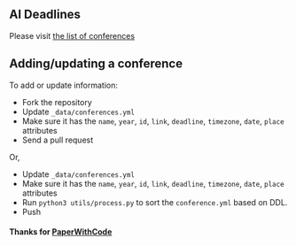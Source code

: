 ## AI Deadlines

Please visit [the list of conferences](https://iot-psu.github.io/ai-deadlines)

## Adding/updating a conference

To add or update information:
- Fork the repository
- Update `_data/conferences.yml`
- Make sure it has the `name`, `year`, `id`, `link`, `deadline`, `timezone`, `date`, `place` attributes
- Send a pull request

Or,
- Update `_data/conferences.yml`
- Make sure it has the `name`, `year`, `id`, `link`, `deadline`, `timezone`, `date`, `place` attributes
- Run `python3 utils/process.py` to sort the `conference.yml` based on DDL.
- Push


#### Thanks for [PaperWithCode](https://github.com/abhshkdz/ai-deadlines)
